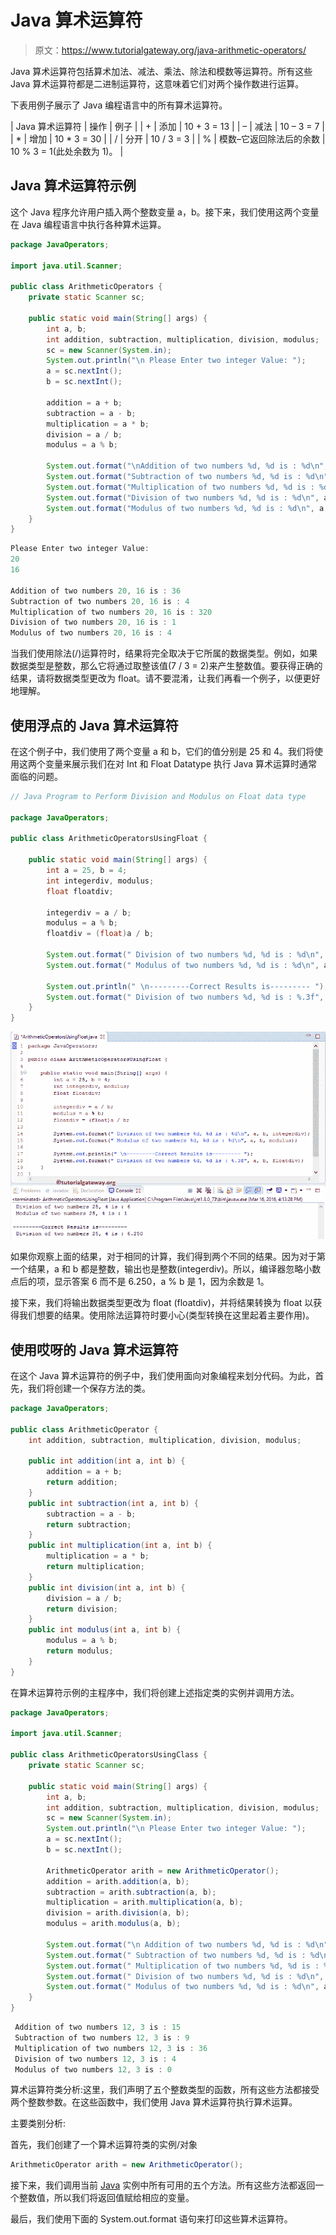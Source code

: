 # Java 算术运算符

> 原文：<https://www.tutorialgateway.org/java-arithmetic-operators/>

Java 算术运算符包括算术加法、减法、乘法、除法和模数等运算符。所有这些 Java 算术运算符都是二进制运算符，这意味着它们对两个操作数进行运算。

下表用例子展示了 Java 编程语言中的所有算术运算符。

| Java 算术运算符 | 操作 | 例子 |
| + | 添加 | 10 + 3 = 13 |
| – | 减法 | 10 – 3 = 7 |
| * | 增加 | 10 * 3 = 30 |
| / | 分开 | 10 / 3 = 3 |
| % | 模数–它返回除法后的余数 | 10 % 3 = 1(此处余数为 1)。 |

## Java 算术运算符示例

这个 Java 程序允许用户插入两个整数变量 a，b。接下来，我们使用这两个变量在 Java 编程语言中执行各种算术运算。

```java
package JavaOperators;

import java.util.Scanner;

public class ArithmeticOperators {
	private static Scanner sc;

	public static void main(String[] args) {
		int a, b;
		int addition, subtraction, multiplication, division, modulus;
		sc = new Scanner(System.in);
		System.out.println("\n Please Enter two integer Value: ");
		a = sc.nextInt();
		b = sc.nextInt();

		addition = a + b; 
		subtraction = a - b; 
		multiplication = a * b; 
		division = a / b; 
		modulus = a % b; 

		System.out.format("\nAddition of two numbers %d, %d is : %d\n", a, b, addition);
		System.out.format("Subtraction of two numbers %d, %d is : %d\n", a, b, subtraction);
		System.out.format("Multiplication of two numbers %d, %d is : %d\n", a, b, multiplication);
		System.out.format("Division of two numbers %d, %d is : %d\n", a, b, division);
		System.out.format("Modulus of two numbers %d, %d is : %d\n", a, b, modulus);
	}
}
```

```java
Please Enter two integer Value: 
20
16

Addition of two numbers 20, 16 is : 36
Subtraction of two numbers 20, 16 is : 4
Multiplication of two numbers 20, 16 is : 320
Division of two numbers 20, 16 is : 1
Modulus of two numbers 20, 16 is : 4
```

当我们使用除法(/)运算符时，结果将完全取决于它所属的数据类型。例如，如果数据类型是整数，那么它将通过取整该值(7 / 3 = 2)来产生整数值。要获得正确的结果，请将数据类型更改为 float。请不要混淆，让我们再看一个例子，以便更好地理解。

## 使用浮点的 Java 算术运算符

在这个例子中，我们使用了两个变量 a 和 b，它们的值分别是 25 和 4。我们将使用这两个变量来展示我们在对 Int 和 Float Datatype 执行 Java 算术运算时通常面临的问题。

```java
// Java Program to Perform Division and Modulus on Float data type 

package JavaOperators;

public class ArithmeticOperatorsUsingFloat {

	public static void main(String[] args) {
		int a = 25, b = 4;
		int integerdiv, modulus;
		float floatdiv;

		integerdiv = a / b;
		modulus = a % b;
		floatdiv = (float)a / b;

		System.out.format(" Division of two numbers %d, %d is : %d\n", a, b, integerdiv);
		System.out.format(" Modulus of two numbers %d, %d is : %d\n", a, b, modulus);

		System.out.println(" \n---------Correct Results is--------- ");
		System.out.format(" Division of two numbers %d, %d is : %.3f", a, b, floatdiv);
	}
}
```

![Java Arithmetic Operators 1](img/f5c05f38f281ae9207d05d80929342bb.png)

如果你观察上面的结果，对于相同的计算，我们得到两个不同的结果。因为对于第一个结果，a 和 b 都是整数，输出也是整数(integerdiv)。所以，编译器忽略小数点后的项，显示答案 6 而不是 6.250，a % b 是 1，因为余数是 1。

接下来，我们将输出数据类型更改为 float (floatdiv)，并将结果转换为 float 以获得我们想要的结果。使用除法运算符时要小心(类型转换在这里起着主要作用)。

## 使用哎呀的 Java 算术运算符

在这个 Java 算术运算符的例子中，我们使用面向对象编程来划分代码。为此，首先，我们将创建一个保存方法的类。

```java
package JavaOperators;

public class ArithmeticOperator {
	int addition, subtraction, multiplication, division, modulus;

	public int addition(int a, int b) {
		addition = a + b; 
		return addition;
	}
	public int subtraction(int a, int b) {
		subtraction = a - b; 
		return subtraction;
	}	
	public int multiplication(int a, int b) {
		multiplication = a * b; 
		return multiplication;
	}
	public int division(int a, int b) {
		division = a / b; 
		return division;
	}
	public int modulus(int a, int b) {
		modulus = a % b; 
		return modulus;
	}
}
```

在算术运算符示例的主程序中，我们将创建上述指定类的实例并调用方法。

```java
package JavaOperators;

import java.util.Scanner;

public class ArithmeticOperatorsUsingClass {
	private static Scanner sc;

	public static void main(String[] args) {
		int a, b;
		int addition, subtraction, multiplication, division, modulus;
		sc = new Scanner(System.in);
		System.out.println("\n Please Enter two integer Value: ");
		a = sc.nextInt();
		b = sc.nextInt();

		ArithmeticOperator arith = new ArithmeticOperator(); 
		addition = arith.addition(a, b); 
		subtraction = arith.subtraction(a, b);
		multiplication = arith.multiplication(a, b);
		division = arith.division(a, b);
		modulus = arith.modulus(a, b);

		System.out.format("\n Addition of two numbers %d, %d is : %d\n", a, b, addition);
		System.out.format(" Subtraction of two numbers %d, %d is : %d\n", a, b, subtraction);
		System.out.format(" Multiplication of two numbers %d, %d is : %d\n", a, b, multiplication);
		System.out.format(" Division of two numbers %d, %d is : %d\n", a, b, division);
		System.out.format(" Modulus of two numbers %d, %d is : %d\n", a, b, modulus);
	}
}
```

```java
 Addition of two numbers 12, 3 is : 15
 Subtraction of two numbers 12, 3 is : 9
 Multiplication of two numbers 12, 3 is : 36
 Division of two numbers 12, 3 is : 4
 Modulus of two numbers 12, 3 is : 0
```

算术运算符类分析:这里，我们声明了五个整数类型的函数，所有这些方法都接受两个整数参数。在这些函数中，我们使用 Java 算术运算符执行算术运算。

主要类别分析:

首先，我们创建了一个算术运算符类的实例/对象

```java
ArithmeticOperator arith = new ArithmeticOperator();
```

接下来，我们调用当前 [Java](https://www.tutorialgateway.org/java-tutorial/) 实例中所有可用的五个方法。所有这些方法都返回一个整数值，所以我们将返回值赋给相应的变量。

最后，我们使用下面的 System.out.format 语句来打印这些算术运算符。